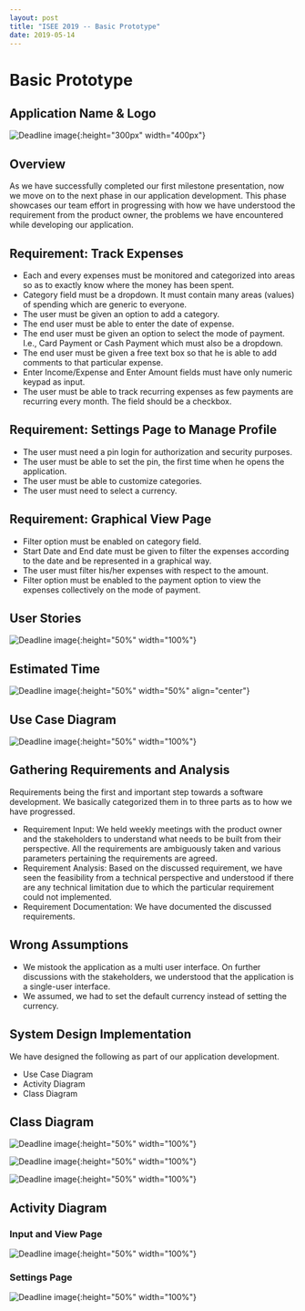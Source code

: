```yaml
---
layout: post
title: "ISEE 2019 -- Basic Prototype"
date: 2019-05-14
---
```


# Basic Prototype

## Application Name & Logo

![Deadline image]({{site.baseurl}}/images/logoapp.png "Logo"){:height="300px" width="400px"}

## **Overview**

As we have successfully completed our first milestone presentation, now we move on to the next phase in our application development. This phase showcases our team effort in progressing with how we have understood the requirement from the product owner, the problems we have encountered while developing our application.

## **Requirement: Track Expenses**

- Each and every expenses must be monitored and categorized into areas so as to exactly know where the money has been spent.
- Category field must be a dropdown. It must contain many areas (values) of spending which are generic to everyone.
- The user must be given an option to add a category.
- The end user must be able to enter the date of expense.
- The end user must be given an option to select the mode of payment. I.e., Card Payment or Cash Payment which must also be a dropdown.
- The end user must be given a free text box so that he is able to add comments to that particular expense.
- Enter Income/Expense and Enter Amount fields must have only numeric keypad as input.
- The user must be able to track recurring expenses as few payments are recurring every month. The field should be a checkbox.

## Requirement: Settings Page to Manage Profile
<ul>
  <li>The user must need a pin login for authorization and security purposes.</li>
  <li>The user must be able to set the pin, the first time when he opens the application.</li>
  <li>The user must be able to customize categories.</li>
  <li>The user must need to select a currency.</li>
 </ul>
 
## Requirement: Graphical View Page
 <ul>
  <li>Filter option must be enabled on category field.</li>
  <li>Start Date and End date must be given to filter the expenses according to the date and be represented in a graphical way.</li>
  <li>The user must filter his/her expenses with respect to the amount.</li>
  <li>Filter option must be enabled to the payment option to view the expenses collectively on the mode of payment.</li>
</ul>

## User Stories

![Deadline image]({{site.baseurl}}/images/Userstories2.png "User Stories"){:height="50%" width="100%"}

## Estimated Time

![Deadline image]({{site.baseurl}}/images/Estimatedtime.png "Estimated Time"){:height="50%" width="50%" align="center"}

## Use Case Diagram

![Deadline image]({{site.baseurl}}/images/Usecase.png "Use Case"){:height="50%" width="100%"}

## Gathering Requirements and Analysis

Requirements being the first and important step towards a software development. We basically categorized them in to three parts as to how we have progressed.

<ul>
  <li>Requirement Input: We held weekly meetings with the product owner and the stakeholders to understand what needs to be built from their perspective. All the requirements are ambiguously taken and various parameters pertaining the requirements are agreed.</li>
 <li>Requirement Analysis: Based on the discussed requirement, we have seen the feasibility from a technical perspective and understood if there are any technical limitation due to which the particular requirement could not implemented.</li>
 <li>Requirement Documentation: We have documented the discussed requirements. </li>
</ul>

## Wrong Assumptions
<ul>
 <li>We mistook the application as a multi user interface. On further discussions with the stakeholders, we understood that the application is a single-user interface.</li>
 <li>We assumed, we had to set the default currency instead of setting the currency.</li>
</ul>


## System Design Implementation

We have designed the following as part of our application development.
<ul>
  <li>Use Case Diagram</li>
  <li>Activity Diagram</li>
  <li>Class Diagram</li>
 </ul>
      
## Class Diagram

![Deadline image]({{site.baseurl}}/images/classdiagram.png "Class Diagram"){:height="50%" width="100%"}

![Deadline image]({{site.baseurl}}/images/C1.png "C1"){:height="50%" width="100%"}

![Deadline image]({{site.baseurl}}/images/C2.png "C2"){:height="50%" width="100%"}

## Activity Diagram

### Input and View Page

![Deadline image]({{site.baseurl}}/images/ActivityDiagram1.png "User Stories"){:height="50%" width="100%"}

### Settings Page

![Deadline image]({{site.baseurl}}/images/ActivityDiagram2.png "User Stories"){:height="50%" width="100%"}

